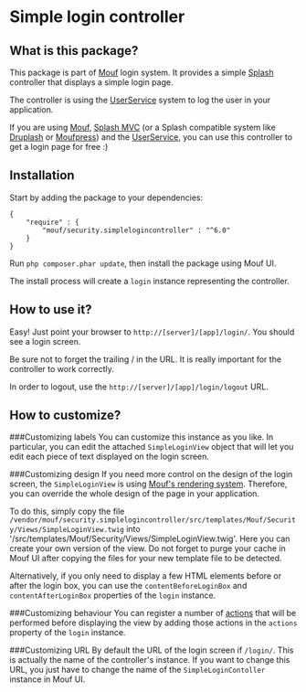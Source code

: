Simple login controller
=======================

What is this package?
---------------------
This package is part of [Mouf](http://mouf-php.com) login system.
It provides a simple [Splash](http://mouf-php.com/packages/mouf/mvc.splash/index.md) controller that displays
a simple login page.

The controller is using the [UserService](http://mouf-php.com/packages/mouf/security.userservice/README.md) system
to log the user in your application.

If you are using [Mouf](http://mouf-php.com), [Splash MVC](http://mouf-php.com/packages/mouf/mvc.splash/index.md)
(or a Splash compatible system like [Druplash](http://mouf-php.com/packages/mouf/integration.drupal.druplash/README.md)
 or [Moufpress](http://mouf-php.com/packages/mouf/integration.wordpress.moufpress/README.md)) 
and the [UserService](http://mouf-php.com/packages/mouf/security.userservice/README.md), you can use this controller to get a login page for free :)

Installation
------------
Start by adding the package to your dependencies:

```
{
	"require" : {
		"mouf/security.simplelogincontroller" : "^6.0"
	}
}
```

Run `php composer.phar update`, then install the package using Mouf UI.

The install process will create a `login` instance representing the controller.

How to use it?
--------------
Easy! Just point your browser to `http://[server]/[app]/login/`.
You should see a login screen.

<div class="alert">Be sure not to forget the trailing / in the URL. It is really important for the
controller to work correctly.</div>

In order to logout, use the `http://[server]/[app]/login/logout` URL.

How to customize?
-----------------
###Customizing labels
You can customize this instance as you like. In particular, you can edit the attached `SimpleLoginView` object
that will let you edit each piece of text displayed on the login screen.

###Customizing design
If you need more control on the design of the login screen, the `SimpleLoginView` is using 
[Mouf's rendering system](http://mouf-php.com/packages/mouf/html.renderer/README.md).
Therefore, you can override the whole design of the page in your application.

To do this, simply copy the file `/vendor/mouf/security.simplelogincontroller/src/templates/Mouf/Security/Views/SimpleLoginView.twig`
into '/src/templates/Mouf/Security/Views/SimpleLoginView.twig'. Here you can create your own version of the view.
Do not forget to purge your cache in Mouf UI after copying the files for your new template file to be detected.

Alternatively, if you only need to display a few HTML elements before or after the login box, you can use the
`contentBeforeLoginBox` and `contentAfterLoginBox` properties of the `login` instance. 

###Customizing behaviour
You can register a number of [actions](http://mouf-php.com/packages/mouf/utils.action.action-interface/README.md)
that will be performed before displaying the view by adding those actions in the `actions` property
of the `login` instance. 

###Customizing URL
By default the URL of the login screen if `/login/`.
This is actually the name of the controller's instance. If you want to change this URL, you just have to change the
name of the `SimpleLoginContoller` instance in Mouf UI.
